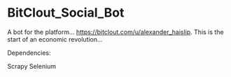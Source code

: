 # BitClout_Social_Bot
A bot for the platform... https://bitclout.com/u/alexander_haislip. This is the start of an economic revolution...

Dependencies:

Scrapy
Selenium
